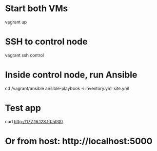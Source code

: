 # Start both VMs

vagrant up

# SSH to control node

vagrant ssh control

# Inside control node, run Ansible

cd /vagrant/ansible
ansible-playbook -i inventory.yml site.yml

# Test app

curl http://172.16.128.10:5000

# Or from host: http://localhost:5000
